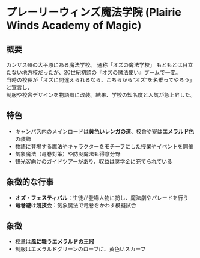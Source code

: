 # プレーリーウィンズ魔法学院 (Plairie Winds Academy of Magic)

## 概要
カンザス州の大平原にある魔法学校。 通称「オズの魔法学校」
もともとは目立たない地方校だったが、20世紀初頭の『オズの魔法使い』ブームで一変。  
当時の校長が「オズに間違えられるなら、こちらから“オズ”を名乗ってやろう」と宣言し、  
制服や校舎デザインを物語風に改装。結果、学校の知名度と人気が急上昇した。

## 特色
- キャンパス内のメインロードは**黄色いレンガの道**、校舎や寮は**エメラルド色**の装飾  
- 物語に登場する魔法やキャラクターをモチーフにした授業やイベントを開催  
- 気象魔法（竜巻対策）や防災魔法も得意分野  
- 観光客向けのガイドツアーがあり、収益は奨学金に充てられている

## 象徴的な行事
- **オズ・フェスティバル**：生徒が登場人物に扮し、魔法劇やパレードを行う  
- **竜巻避け競技会**：気象魔法で竜巻をかわす模擬試合

## 象徴
- 校章は**風に舞うエメラルドの王冠**
- 制服はエメラルドグリーンのローブに、黄色いスカーフ
